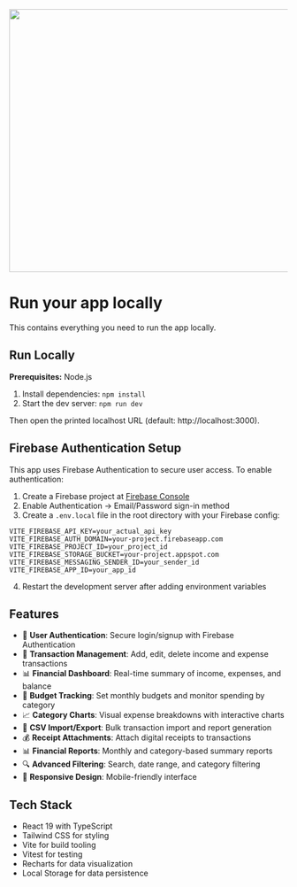 <div align="center">
<img width="1200" height="475" alt="GHBanner" src="https://github.com/user-attachments/assets/0aa67016-6eaf-458a-adb2-6e31a0763ed6" />
</div>

# Run your app locally

This contains everything you need to run the app locally.

## Run Locally

**Prerequisites:** Node.js

1. Install dependencies:
   `npm install`
2. Start the dev server:
   `npm run dev`

Then open the printed localhost URL (default: http://localhost:3000).

## Firebase Authentication Setup

This app uses Firebase Authentication to secure user access. To enable authentication:

1. Create a Firebase project at [Firebase Console](https://console.firebase.google.com/)
2. Enable Authentication → Email/Password sign-in method
3. Create a `.env.local` file in the root directory with your Firebase config:

```
VITE_FIREBASE_API_KEY=your_actual_api_key
VITE_FIREBASE_AUTH_DOMAIN=your-project.firebaseapp.com
VITE_FIREBASE_PROJECT_ID=your_project_id
VITE_FIREBASE_STORAGE_BUCKET=your-project.appspot.com
VITE_FIREBASE_MESSAGING_SENDER_ID=your_sender_id
VITE_FIREBASE_APP_ID=your_app_id
```

4. Restart the development server after adding environment variables

## Features

- 🔐 **User Authentication**: Secure login/signup with Firebase Authentication
- 🏦 **Transaction Management**: Add, edit, delete income and expense transactions
- 📊 **Financial Dashboard**: Real-time summary of income, expenses, and balance
- 🎯 **Budget Tracking**: Set monthly budgets and monitor spending by category
- 📈 **Category Charts**: Visual expense breakdowns with interactive charts
- 📁 **CSV Import/Export**: Bulk transaction import and report generation
- 💰 **Receipt Attachments**: Attach digital receipts to transactions
- 📊 **Financial Reports**: Monthly and category-based summary reports
- 🔍 **Advanced Filtering**: Search, date range, and category filtering
- 📱 **Responsive Design**: Mobile-friendly interface

## Tech Stack

- React 19 with TypeScript
- Tailwind CSS for styling
- Vite for build tooling
- Vitest for testing
- Recharts for data visualization
- Local Storage for data persistence
